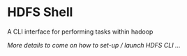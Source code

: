 # HDFS Shell 

A CLI interface for performing tasks within hadoop 

*More details to come on how to set-up / launch HDFS CLI ...* 